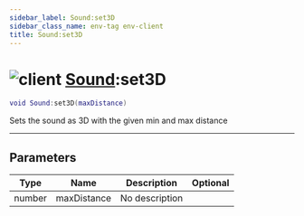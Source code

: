 ```yaml
---
sidebar_label: Sound:set3D
sidebar_class_name: env-tag env-client
title: Sound:set3D
---
```


# <img src='/img/wiki/client.png' alt='client' data-tag='env-tag' /> [Sound](../sound/README.md):set3D

```lua
void Sound:set3D(maxDistance)
```

Sets the sound as 3D with the given min and max distance<br/>

-----------------
## Parameters

| Type   | Name | Description | Optional |
| ------ | ---- | ----------- | -------: |
| number | maxDistance | No description |   |
